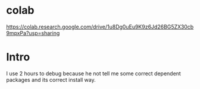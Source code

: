 # colab

https://colab.research.google.com/drive/1u8Dg0uEu9K9z6Jd26BG5ZX30cb9mpxPa?usp=sharing

# Intro

I use 2 hours to debug because he not tell me some correct dependent packages and its correct install way.
